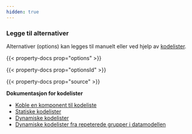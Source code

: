 ```yaml
---
hidden: true
---
```


### Legge til alternativer

Alternativer (options) kan legges til manuelt eller ved hjelp av [kodelister](/nb/altinn-studio/guides/development/options).

{{< property-docs prop="options" >}}

{{< property-docs prop="optionsId" >}}

{{< property-docs prop="source" >}}

**Dokumentasjon for kodelister**
- [Koble en komponent til kodeliste](/nb/altinn-studio/guides/development/options/#koble-en-komponent-til-en-kodeliste)
- [Statiske kodelister](/nb/altinn-studio/guides/development/options/static-codelists/)
- [Dynamiske kodelister](/nb/altinn-studio/guides/development/options/dynamic-codelists/)
- [Dynamiske kodelister fra repeterede grupper i datamodellen](/nb/altinn-studio/guides/development/options/repeating-group-codelists/)